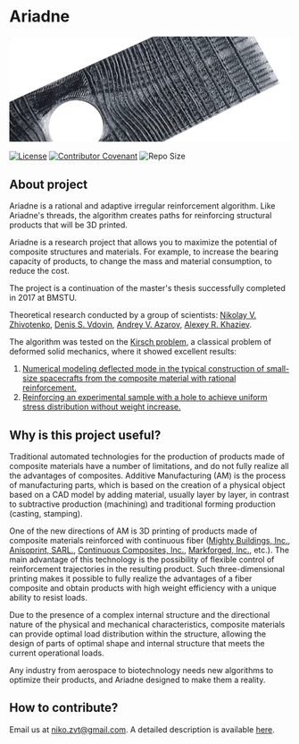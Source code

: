 # Ariadne

![image info](./Images/Ariadne-Plate.png)

[![License](https://img.shields.io/github/license/niko-zvt/Ariadne?label=License)](https://github.com/niko-zvt/Ariadne/LICENSE)
[![Contributor Covenant](https://img.shields.io/badge/Contributor%20Covenant-2.1-4baaaa.svg)](https://github.com/niko-zvt/Ariadne/CODE_OF_CONDUCT.md)
![Repo Size](https://img.shields.io/github/repo-size/niko-zvt/Ariadne?label=Repo%20Size)

## About project
Ariadne is a rational and adaptive irregular reinforcement algorithm. Like Ariadne's threads, the algorithm creates paths for reinforcing structural products that will be 3D printed.

Ariadne is a research project that allows you to maximize the potential of composite structures and materials. For example, to increase the bearing capacity of products, to change the mass and material consumption, to reduce the cost.

The project is a continuation of the master's thesis successfully completed in 2017 at BMSTU.

Theoretical research conducted by a group of scientists:
[Nikolay V. Zhivotenko](https://www.researchgate.net/profile/Nikolay-Zhivotenko), [Denis S. Vdovin](https://www.researchgate.net/profile/Denis-Vdovin), [Andrey V. Azarov](https://www.researchgate.net/profile/Andrey-Azarov-2), [Alexey R. Khaziev](https://www.researchgate.net/profile/Aleksey-Khaziev).

The algorithm was tested on the [Kirsch problem](https://en.wikipedia.org/wiki/Kirsch_equations), a classical problem of deformed solid mechanics, where it showed excellent results:

1. [Numerical modeling deflected mode in the typical construction of small-size spacecrafts from the composite material with rational reinforcement.](https://www.researchgate.net/publication/326902804_Numerical_modeling_deflected_mode_in_the_typical_construction_of_small-size_spacecrafts_from_the_composite_material_with_rational_reinforcement)
2. [Reinforcing an experimental sample with a hole to achieve uniform stress distribution without weight increase.](https://anisoprint.com/cases/reinforcing-composite-parts-with-holes/)

## Why is this project useful?

Traditional automated technologies for the production of products made of composite materials have a number of limitations, and do not fully realize all the advantages of composites. Additive Manufacturing (AM) is the process of manufacturing parts, which is based on the creation of a physical object based on a CAD model by adding material, usually layer by layer, in contrast to subtractive production (machining) and traditional forming production (casting, stamping).

One of the new directions of AM is 3D printing of products made of composite materials reinforced with continuous fiber ([Mighty Buildings, Inc.](https://www.mightybuildings.com/), [Anisoprint, SARL.](https://anisoprint.com/), [Continuous Composites, Inc.](https://www.continuouscomposites.com/), [Markforged, Inc.](https://markforged.com/), etc.). 
The main advantage of this technology is the possibility of flexible control of reinforcement trajectories in the resulting product. Such three-dimensional printing makes it possible to fully realize the advantages of a fiber composite and obtain products with high weight efficiency with a unique ability to resist loads.

Due to the presence of a complex internal structure and the directional nature of the physical and mechanical characteristics, composite materials can provide optimal load distribution within the structure, allowing the design of parts of optimal shape and internal structure that meets the current operational loads.

Any industry from aerospace to biotechnology needs new algorithms to optimize their products, and Ariadne designed to make them a reality.

## How to contribute?
Email us at [niko.zvt@gmail.com](niko.zvt@gmail.com). A detailed description is available [here](CONTRIBUTING.md).
